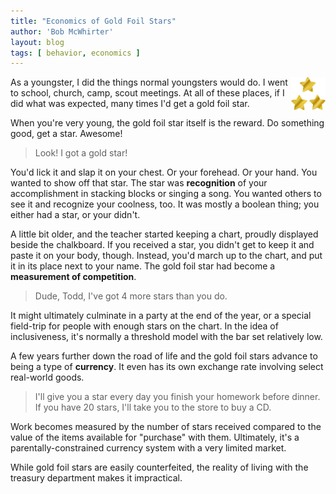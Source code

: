 ```yaml
---
title: "Economics of Gold Foil Stars"
author: 'Bob McWhirter'
layout: blog
tags: [ behavior, economics ]
---
```

<img width="55" height="53" align="right" title="foil_star.jpg" id="image241" alt="foil_star.jpg" src="/blog/assets/foil_star.jpg"/>As a youngster, I did the things normal youngsters would do.  I went to school, church, camp, scout meetings.  At all of these places, if I did what was expected, many times I'd get a gold foil star.

When you're very young, the gold foil star itself is the reward.  Do something good, get a star.  Awesome!
<blockquote>Look!  I got a gold star!</blockquote>
You'd lick it and slap it on your chest.  Or your forehead.  Or your hand.  You wanted to show off that star.  The star was <span style="font-weight: bold">recognition</span> of your accomplishment in stacking blocks or singing a song.  You wanted others to see it and recognize your coolness, too.  It was mostly a boolean thing; you either had a star, or your didn't.

A little bit older, and the teacher started keeping a chart, proudly displayed beside the chalkboard.  If you received a star, you didn't get to keep it and paste it on your body, though.  Instead, you'd march up to the chart, and put it in its place next to your name.  The gold foil star had become a <strong>measurement of competition</strong>.
<blockquote>Dude, Todd, I've got 4 more stars than you do.</blockquote>
It might ultimately culminate in a party at the end of the year, or a special field-trip for people with enough stars on the chart.  In the idea of inclusiveness, it's normally a threshold model with the bar set relatively low.

A few years further down the road of life and the gold foil stars advance to being a type of <strong>currency</strong>. It even has its own exchange rate involving select real-world goods.
<blockquote>I'll give you a star every day you finish your homework before dinner.  If you have 20 stars, I'll take you to the store to buy a CD.</blockquote>
Work becomes measured by the number of stars received compared to the value of the items available for "purchase" with them.  Ultimately, it's a parentally-constrained currency system with a very limited market.

While gold foil stars are easily counterfeited, the reality of living with the treasury department makes it impractical.
